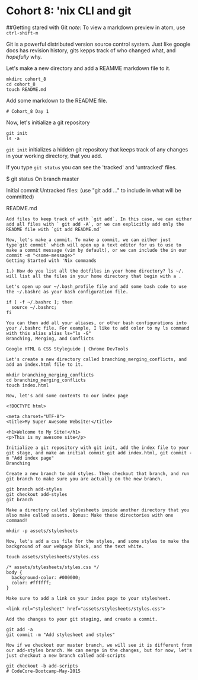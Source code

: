 # Cohort 8: 'nix CLI and git
##Getting stared with Git
_note_: To view a markdown preview in atom, use `ctrl-shift-m`

Git is a powerful distributed version source control system. Just like google docs has revision history, gits kepps track of who changed what, and _hopefully_ why.

Let's make a new directory and add a REAMME markdown file to it.
```
mkdirc cohort_8
cd cohort_8
touch README.md
```
Add some markdown to the README file.
```
# Cohort_8 Day 1
```
Now, let's initialize a git repository
```
git init
ls -a
```
`git init` initializes a hidden git repository that keeps track of any changes in your working directory, that you add.

If you type `git status` you can see the 'tracked' and  'untracked' files.

$ git status
On branch master

Initial commit
Untracked files:
(use "git add <file> ..." to include in what will be committed)

   README.md
```
Add files to keep track of with `git add`. In this case, we can either add all files with ` git add -A`, or we can explicitly add only the README file with `git add README.md`

Now, let's make a commit. To make a commit, we can either just type`git commit` which will open up a text editor for us to use to make a commit message (vim by default), or we can include the in our commit -m "<some-message>"
Getting Started with 'Nix commands

1.) How do you list all the dotfiles in your home directory? ls ~/. will list all the files in your home directory that begin with a .

Let's open up our ~/.bash_profile file and add some bash code to use the ~/.bashrc as your bash configuration file.

if [ -f ~/.bashrc ]; then
  source ~/.bashrc;
fi

You can then add all your aliases, or other bash configurations into your /.bashrc file. For example, I like to add color to my ls command with this alias alias ls="ls -G"
Branching, Merging, and Conflicts

Google HTML & CSS Styleguide | Chrome DevTools

Let's create a new directory called branching_merging_conflicts, and add an index.html file to it.

mkdir branching_merging_conflicts
cd branching_merging_conflicts
touch index.html

Now, let's add some contents to our index page

<!DOCTYPE html>

<meta charset="UTF-8">
<title>My Super Awesome Website!</title>

<h1>Welcome to My Site!</h1>
<p>This is my awesome site</p>

Initialize a git repository with git init, add the index file to your git stage, and make an initial commit git add index.html, git commit -m "Add index page"
Branching

Create a new branch to add styles. Then checkout that branch, and run git branch to make sure you are actually on the new branch.

git branch add-styles
git checkout add-styles
git branch

Make a directory called stylesheets inside another directory that you also make called assets. Bonus: Make these directories with one command!

mkdir -p assets/stylesheets

Now, let's add a css file for the styles, and some styles to make the background of our webpage black, and the text white.

touch assets/stylesheets/styles.css

/* assets/stylesheets/styles.css */
body {
  background-color: #000000;
  color: #ffffff;
}

Make sure to add a link on your index page to your stylesheet.

<link rel="stylesheet" href="assets/stylesheets/styles.css">

Add the changes to your git staging, and create a commit.

git add -a
git commit -m "Add stylesheet and styles"

Now if we checkout our master branch, we will see it is different from our add-styles branch. We can merge in the changes, but for now, let's just checkout a new branch called add-scripts

git checkout -b add-scripts
# CodeCore-Bootcamp-May-2015
